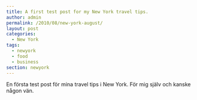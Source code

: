 ```yaml
---
title: A first test post for my New York travel tips.
author: admin
permalink: /2010/08/new-york-august/
layout: post
categories:
  - New York
tags:
  - newyork
  - food
  - business
section: newyork
---
```

En första test post för mina travel tips i New York. För mig själv och kanske någon vän.